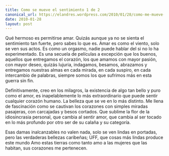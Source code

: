 ```yaml
---
title: Como se mueve el sentimiento 1 de 2
canonical_url: https://elandres.wordpress.com/2010/01/28/como-me-mueve-el-sentimiento-1/
date: 2010-01-28
layout: post
---
```


Qué hermoso es permitirse amar. Quizás aunque ya no se sienta el sentimiento tan fuerte, pero sabes lo que es. Amar es como el viento, solo se ven sus actos. Es como un orgasmo, nadie puede hablar del si no lo ha experimentado. Es una secuela de películas a excepción que los buenos, aquellos que entregamos el corazón, los que amamos con mayor pasión, con mayor deseo, quizás lujuria, indagamos, besamos, abrazamos y entregamos nuestras almas en cada mirada, en cada suspiro, en cada intercambio de palabras, siempre somos los que sufrimos más en esta guerra sin fin.

<!--more-->

Definitivamente, creo en los milagros, la existencia de algo tan bello y puro como el amor, es inapelablemente lo más extraordinario que puede sentir cualquier corazón humano. La belleza que se ve en lo más distinto. Me llena de fascinación como se cautivan los corazones con simples miradas pasajeras, con carcajadas y besos cortados. Que sublime la flor de la idiosincrasia personal, que cambia al sentir amor, que cambia al ser tocado en lo más profundo por otro ser de su calaña y su categoría.

Esas damas inalcanzables no valen nada, solo se ven lindas en portadas, pero las verdaderas bellezas caribeñas; UFF, que cosas más lindas produce este mundo Amo estas tierras como tanto amo a las mujeres que las habitan, sus corazones me pertenecen.
